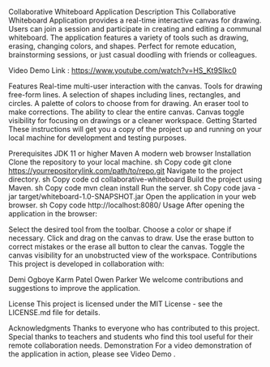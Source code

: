 Collaborative Whiteboard Application
Description
This Collaborative Whiteboard Application provides a real-time interactive canvas for drawing. Users can join a session and participate in creating and editing a communal whiteboard. The application features a variety of tools such as drawing, erasing, changing colors, and shapes. Perfect for remote education, brainstorming sessions, or just casual doodling with friends or colleagues.

Video Demo Link : https://www.youtube.com/watch?v=HS_Kt9Slkc0

Features
Real-time multi-user interaction with the canvas.
Tools for drawing free-form lines.
A selection of shapes including lines, rectangles, and circles.
A palette of colors to choose from for drawing.
An eraser tool to make corrections.
The ability to clear the entire canvas.
Canvas toggle visibility for focusing on drawings or a cleaner workspace.
Getting Started
These instructions will get you a copy of the project up and running on your local machine for development and testing purposes.

Prerequisites
JDK 11 or higher
Maven
A modern web browser
Installation
Clone the repository to your local machine.
sh
Copy code
git clone https://yourrepositorylink.com/path/to/repo.git
Navigate to the project directory.
sh
Copy code
cd collaborative-whiteboard
Build the project using Maven.
sh
Copy code
mvn clean install
Run the server.
sh
Copy code
java -jar target/whiteboard-1.0-SNAPSHOT.jar
Open the application in your web browser.
sh
Copy code
http://localhost:8080/
Usage
After opening the application in the browser:

Select the desired tool from the toolbar.
Choose a color or shape if necessary.
Click and drag on the canvas to draw.
Use the erase button to correct mistakes or the erase all button to clear the canvas.
Toggle the canvas visibility for an unobstructed view of the workspace.
Contributions
This project is developed in collaboration with:

Demi Ogboye
Karm Patel
Owen Parker
We welcome contributions and suggestions to improve the application.

License
This project is licensed under the MIT License - see the LICENSE.md file for details.

Acknowledgments
Thanks to everyone who has contributed to this project.
Special thanks to teachers and students who find this tool useful for their remote collaboration needs.
Demonstration
For a video demonstration of the application in action, please see Video Demo .